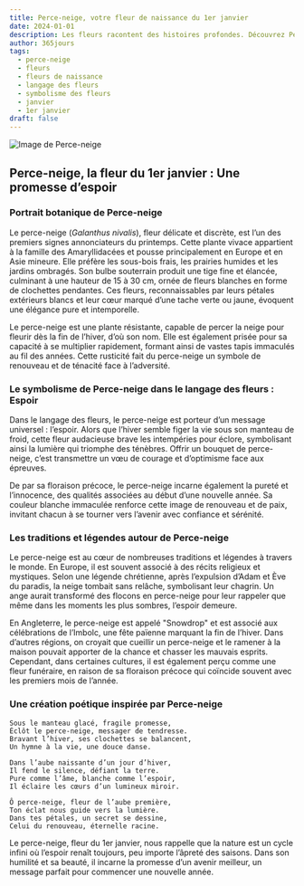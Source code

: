 ```yaml
---
title: Perce-neige, votre fleur de naissance du 1er janvier
date: 2024-01-01
description: Les fleurs racontent des histoires profondes. Découvrez Perce-neige, votre fleur de naissance du 1er janvier, ses symboles et récits fascinants. Plongez dans sa signification et son langage unique dans l'art floral.
author: 365jours
tags:
  - perce-neige
  - fleurs
  - fleurs de naissance
  - langage des fleurs
  - symbolisme des fleurs
  - janvier
  - 1er janvier
draft: false
---
```




![Image de Perce-neige](https://cdn.pixabay.com/photo/2020/02/24/10/51/flower-4875870_1280.jpg#center)


## Perce-neige, la fleur du 1er janvier : Une promesse d’espoir

### Portrait botanique de Perce-neige

Le perce-neige (_Galanthus nivalis_), fleur délicate et discrète, est l’un des premiers signes annonciateurs du printemps. Cette plante vivace appartient à la famille des Amaryllidacées et pousse principalement en Europe et en Asie mineure. Elle préfère les sous-bois frais, les prairies humides et les jardins ombragés. Son bulbe souterrain produit une tige fine et élancée, culminant à une hauteur de 15 à 30 cm, ornée de fleurs blanches en forme de clochettes pendantes. Ces fleurs, reconnaissables par leurs pétales extérieurs blancs et leur cœur marqué d’une tache verte ou jaune, évoquent une élégance pure et intemporelle.

Le perce-neige est une plante résistante, capable de percer la neige pour fleurir dès la fin de l’hiver, d’où son nom. Elle est également prisée pour sa capacité à se multiplier rapidement, formant ainsi de vastes tapis immaculés au fil des années. Cette rusticité fait du perce-neige un symbole de renouveau et de ténacité face à l’adversité.

### Le symbolisme de Perce-neige dans le langage des fleurs : Espoir

Dans le langage des fleurs, le perce-neige est porteur d’un message universel : l’espoir. Alors que l’hiver semble figer la vie sous son manteau de froid, cette fleur audacieuse brave les intempéries pour éclore, symbolisant ainsi la lumière qui triomphe des ténèbres. Offrir un bouquet de perce-neige, c’est transmettre un vœu de courage et d’optimisme face aux épreuves.

De par sa floraison précoce, le perce-neige incarne également la pureté et l’innocence, des qualités associées au début d’une nouvelle année. Sa couleur blanche immaculée renforce cette image de renouveau et de paix, invitant chacun à se tourner vers l’avenir avec confiance et sérénité.

### Les traditions et légendes autour de Perce-neige

Le perce-neige est au cœur de nombreuses traditions et légendes à travers le monde. En Europe, il est souvent associé à des récits religieux et mystiques. Selon une légende chrétienne, après l’expulsion d’Adam et Ève du paradis, la neige tombait sans relâche, symbolisant leur chagrin. Un ange aurait transformé des flocons en perce-neige pour leur rappeler que même dans les moments les plus sombres, l’espoir demeure.

En Angleterre, le perce-neige est appelé "Snowdrop" et est associé aux célébrations de l’Imbolc, une fête païenne marquant la fin de l’hiver. Dans d’autres régions, on croyait que cueillir un perce-neige et le ramener à la maison pouvait apporter de la chance et chasser les mauvais esprits. Cependant, dans certaines cultures, il est également perçu comme une fleur funéraire, en raison de sa floraison précoce qui coïncide souvent avec les premiers mois de l’année.

### Une création poétique inspirée par Perce-neige

```
Sous le manteau glacé, fragile promesse,  
Éclôt le perce-neige, messager de tendresse.  
Bravant l’hiver, ses clochettes se balancent,  
Un hymne à la vie, une douce danse.  

Dans l’aube naissante d’un jour d’hiver,  
Il fend le silence, défiant la terre.  
Pure comme l’âme, blanche comme l’espoir,  
Il éclaire les cœurs d’un lumineux miroir.  

Ô perce-neige, fleur de l’aube première,  
Ton éclat nous guide vers la lumière.  
Dans tes pétales, un secret se dessine,  
Celui du renouveau, éternelle racine.  
```

Le perce-neige, fleur du 1er janvier, nous rappelle que la nature est un cycle infini où l’espoir renaît toujours, peu importe l’âpreté des saisons. Dans son humilité et sa beauté, il incarne la promesse d’un avenir meilleur, un message parfait pour commencer une nouvelle année.